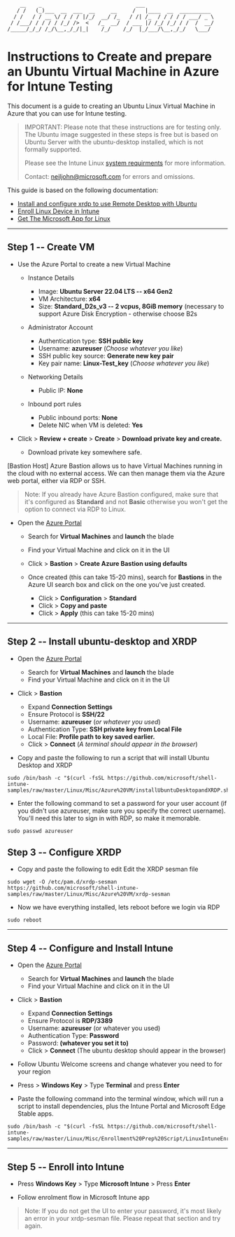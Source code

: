 
        __    _                              ___                      
       / /   (_)___  __  ___  __     __     /   |____  __  __________ 
      / /   / / __ \/ / / / |/_/  __/ /_   / /| /_  / / / / / ___/ _ \
     / /___/ / / / / /_/ />  <   /_  __/  / ___ |/ /_/ /_/ / /  /  __/
    /_____/_/_/ /_/\__,_/_/|_|    /_/    /_/  |_/___/\__,_/_/   \___/ 
                                                                  


# Instructions to Create and prepare an Ubuntu Virtual Machine in Azure for Intune Testing

This document is a guide to creating an Ubuntu Linux Virtual Machine in
Azure that you can use for Intune testing.

> IMPORTANT:
> Please note that these instructions are for testing only. The Ubuntu image suggested in these
> steps is free but is based on Ubuntu Server with the ubuntu-desktop installed, which is not formally supported.
>
> Please see the Intune Linux [system requirments](https://learn.microsoft.com/en-us/mem/intune/user-help/enroll-device-linux#system-requirements) for more information.
>
> Contact: <neiljohn@microsoft.com> for errors and omissions.

This guide is based on the following documentation:

- [Install and configure xrdp to use Remote Desktop with Ubuntu](https://learn.microsoft.com/en-us/azure/virtual-machines/linux/use-remote-desktop?tabs=azure-cli)
- [Enroll Linux Device in Intune](https://learn.microsoft.com/en-us/mem/intune/user-help/enroll-device-linux)
- [Get The Microsoft App for Linux](https://learn.microsoft.com/en-us/mem/intune/user-help/microsoft-intune-app-linux)


---
## Step 1 -- Create VM

-   Use the Azure Portal to create a new Virtual Machine

    -   Instance Details

        -   Image: **Ubuntu Server 22.04 LTS -- x64 Gen2**
        -   VM Architecture: **x64**
        -   Size: **Standard_D2s_v3 -- 2 vcpus, 8GiB memory** (necessary to support Azure Disk Encryption - otherwise choose B2s

    -   Administrator Account

        -   Authentication type: **SSH public key**
        -   Username: **azureuser** (*Choose whatever you like*)
        -   SSH public key source: **Generate new key pair**
        -   Key pair name: **Linux-Test_key** (*Choose whatever you
            like*)

    -   Networking Details

        -   Public IP: **None**

    -   Inbound port rules

        -   Public inbound ports: **None**
        -   Delete NIC when VM is deleted: **Yes**

-   Click \> **Review + create** \> **Create** \> **Download private key
    and create.**

    -   Download private key somewhere safe.

[Bastion Host]
Azure Bastion allows us to have Virtual Machines running in the cloud with no external access. We can then manage them via the Azure web portal, either via RDP or SSH.

>
> Note: If you already have Azure Bastion configured, make sure that
> it's configured as **Standard** and not **Basic** otherwise you won't
> get the option to connect via RDP to Linux.

-   Open the [Azure Portal](https://portal.azure.com/)

    -   Search for **Virtual Machines** and **launch** the blade
    -   Find your Virtual Machine and click on it in the UI
    -   Click \> **Bastion** \> **Create Azure Bastion using defaults**
    -   Once created (this can take 15-20 mins), search for **Bastions**
        in the Azure UI search box and click on the one you've just
        created.

        -   Click \> **Configuration** \> **Standard**
        -   Click \> **Copy and paste**
        -   Click \> **Apply** (this can take 15-20 mins)
---
## Step 2 -- Install ubuntu-desktop and XRDP

-   Open the [Azure Portal](https://portal.azure.com/)

    -   Search for **Virtual Machines** and **launch** the blade
    -   Find your Virtual Machine and click on it in the UI

-   Click \> **Bastion**

    -   Expand **Connection Settings**
    -   Ensure Protocol is **SSH/22**
    -   Username: **azureuser** (*or whatever you used*)
    -   Authentication Type: **SSH private key from Local File**
    -   Local File: **Profile path to key saved earlier.**
    -   Click \> **Connect** (*A terminal should appear in the browser*)

-   Copy and paste the following to run a script that will install Ubuntu Desktop and XRDP

```
sudo /bin/bash -c "$(curl -fsSL https://github.com/microsoft/shell-intune-samples/raw/master/Linux/Misc/Azure%20VM/installUbuntuDesktopandXRDP.sh)"
```

-   Enter the following command to set a password for your user account (if you didn't use azureuser, make sure you specify the correct username). You'll need this later to sign in with RDP, so make it memorable.

```
sudo passwd azureuser
```

## Step 3 -- Configure XRDP

-   Copy and paste the following to edit Edit the XRDP sesman file
```
sudo wget -O /etc/pam.d/xrdp-sesman https://github.com/microsoft/shell-intune-samples/raw/master/Linux/Misc/Azure%20VM/xrdp-sesman
```
-   Now we have everything installed, lets reboot before we login via RDP

```
sudo reboot
```
---
## Step 4 -- Configure and Install Intune

-   Open the [Azure Portal](https://portal.azure.com/)

    -   Search for **Virtual Machines** and **launch** the blade
    -   Find your Virtual Machine and click on it in the UI

-   Click \> **Bastion**

    -   Expand **Connection Settings**
    -   Ensure Protocol is **RDP/3389**
    -   Username: **azureuser** (or whatever you used)
    -   Authentication Type: **Password**
    -   Password: **(whatever you set it to)**
    -   Click \> **Connect** (The ubuntu desktop should appear in the
        browser)

-   Follow Ubuntu Welcome screens and change whatever you need to for
    your region
-   Press \> **Windows Key** \> Type **Terminal** and press **Enter**
-   Paste the following command into the terminal window, which will run a script to install dependencies, plus the Intune Portal and Microsoft Edge Stable apps. 


```
sudo /bin/bash -c "$(curl -fsSL https://github.com/microsoft/shell-intune-samples/raw/master/Linux/Misc/Enrollment%20Prep%20Script/LinuxIntuneEnrollmentPrep.sh)"
```

---

## Step 5 -- Enroll into Intune

-   Press **Windows Key** \> Type **Microsoft Intune** \> Press
    **Enter**

-   Follow enrolment flow in Microsoft Intune app

> Note: If you do not get the UI to enter your password, it's most
> likely an error in your xrdp-sesman file. Please repeat that section
> and try again.
